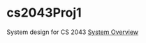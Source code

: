 # cs2043Proj1
System design for CS 2043
[System Overview](https://github.com/lmullettcs2043/cs2043Proj1/wiki/System-overview)
